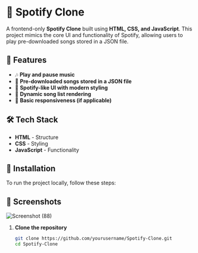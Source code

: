 # 🎵 Spotify Clone  

A frontend-only **Spotify Clone** built using **HTML, CSS, and JavaScript**. This project mimics the core UI and functionality of Spotify, allowing users to play pre-downloaded songs stored in a JSON file.  

## 🚀 Features  
- 🎶 **Play and pause music**  
- 📂 **Pre-downloaded songs stored in a JSON file**  
- 🎨 **Spotify-like UI with modern styling**  
- 🔄 **Dynamic song list rendering**  
- 📱 **Basic responsiveness (if applicable)**  

## 🛠 Tech Stack  
- **HTML** - Structure  
- **CSS** - Styling  
- **JavaScript** - Functionality  


## 🔧 Installation  
To run the project locally, follow these steps:  

## 📸 Screenshots  
![Screenshot (88)](https://github.com/Mubeen-04/Spotify-Clone/assets/172309170/fca59992-a24a-46bc-834d-230e8eb16a06)

1. **Clone the repository**  
   ```sh
   git clone https://github.com/yourusername/Spotify-Clone.git
   cd Spotify-Clone
   
